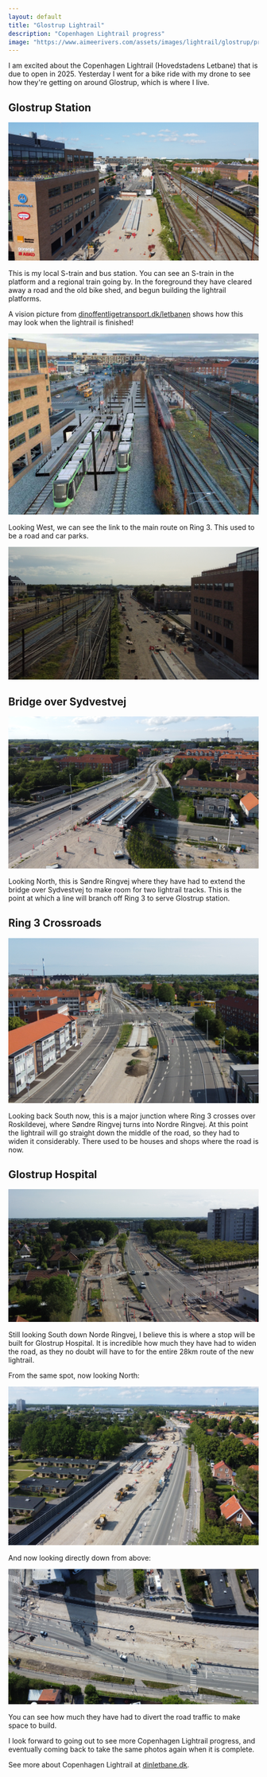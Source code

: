 ```yaml
---
layout: default
title: "Glostrup Lightrail"
description: "Copenhagen Lightrail progress"
image: "https://www.aimeerivers.com/assets/images/lightrail/glostrup/progress-og-image.jpg"
---
```


I am excited about the Copenhagen Lightrail (Hovedstadens Letbane) that is due to open in 2025. Yesterday I went for a bike ride with my drone to see how they're getting on around Glostrup, which is where I live.

## Glostrup Station

![Glostrup station](/assets/images/lightrail/glostrup/station.jpg)

This is my local S-train and bus station. You can see an S-train in the platform and a regional train going by. In the foreground they have cleared away a road and the old bike shed, and begun building the lightrail platforms.

A vision picture from [dinoffentligetransport.dk/letbanen](https://dinoffentligetransport.dk/letbanen) shows how this may look when the lightrail is finished!

![Glostrup station vision](/assets/images/lightrail/glostrup/station-vision.jpg)

Looking West, we can see the link to the main route on Ring 3. This used to be a road and car parks.

![Link up to Ring 3](/assets/images/lightrail/glostrup/link-up-to-ring-3.jpg)

## Bridge over Sydvestvej

![New bridge over Sydvestvej](/assets/images/lightrail/glostrup/new-bridge-over-sydvestvej.jpg)

Looking North, this is Søndre Ringvej where they have had to extend the bridge over Sydvestvej to make room for two lightrail tracks. This is the point at which a line will branch off Ring 3 to serve Glostrup station.

## Ring 3 Crossroads

![Ring 3 crossroads](/assets/images/lightrail/glostrup/crossroads.jpg)

Looking back South now, this is a major junction where Ring 3 crosses over Roskildevej, where Søndre Ringvej turns into Nordre Ringvej. At this point the lightrail will go straight down the middle of the road, so they had to widen it considerably. There used to be houses and shops where the road is now.

## Glostrup Hospital

![Glostrup hospital](/assets/images/lightrail/glostrup/hospital.jpg)

Still looking South down Norde Ringvej, I believe this is where a stop will be built for Glostrup Hospital. It is incredible how much they have had to widen the road, as they no doubt will have to for the entire 28km route of the new lightrail.

From the same spot, now looking North:

![Glostrup hospital - North](/assets/images/lightrail/glostrup/hospital-north.jpg)

And now looking directly down from above:

![Glostrup hospital - aerial view](/assets/images/lightrail/glostrup/hospital-aerial.jpg)

You can see how much they have had to divert the road traffic to make space to build.

I look forward to going out to see more Copenhagen Lightrail progress, and eventually coming back to take the same photos again when it is complete.

See more about Copenhagen Lightrail at [dinletbane.dk](https://www.dinletbane.dk/en/).
